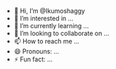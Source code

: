 - 👋 Hi, I’m @Ikumoshaggy
- 👀 I’m interested in ...
- 🌱 I’m currently learning ...
- 💞️ I’m looking to collaborate on ...
- 📫 How to reach me ...
- 😄 Pronouns: ...
- ⚡ Fun fact: ...

<!---
Ikumoshaggy/Ikumoshaggy is a ✨ special ✨ repository because its `README.md` (this file) appears on your GitHub profile.
You can click the Preview link to take a look at your changes.
--->

